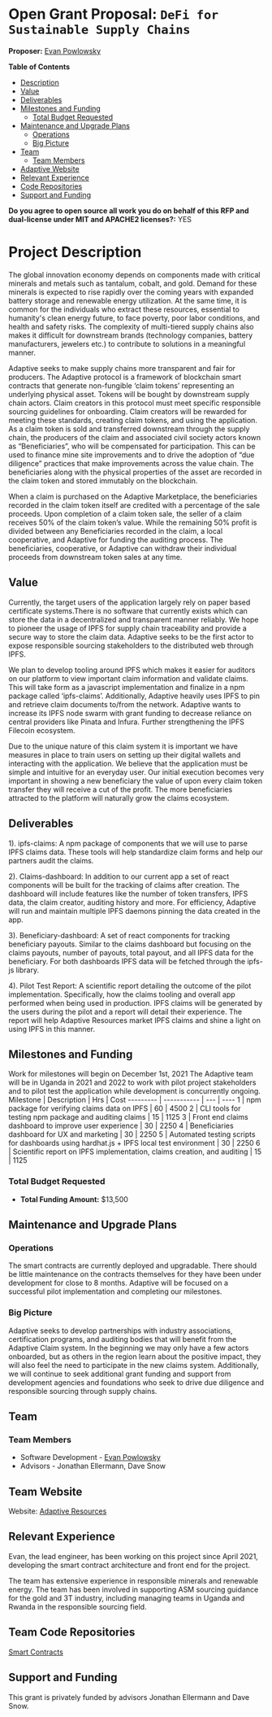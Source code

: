 # Open Grant Proposal: `DeFi for Sustainable Supply Chains`

**Proposer:** [Evan Powlowsky](https://github.com/PowVT)

**Table of Contents**

- [Description](#project-description)
- [Value](#value)
- [Deliverables](#deliverables)
- [Milestones and Funding](#milestones-and-funding)
  - [Total Budget Requested](#total-budget-requested)
- [Maintenance and Upgrade Plans](#maintenance-and-upgrade-plans)
  - [Operations](#operations)
  - [Big Picture](#big-picture)
- [Team](#team)
  - [Team Members](#team-members)
- [Adaptive Website](#team-website)
- [Relevant Experience](#relevant-experience)
- [Code Repositories](#team-code-repositories)
- [Support and Funding](#support-and-funding)

**Do you agree to open source all work you do on behalf of this RFP and dual-license under MIT and APACHE2 licenses?:** YES

# Project Description

The global innovation economy depends on components made with critical minerals and metals such as tantalum, cobalt, and gold. Demand for these minerals is expected to rise rapidly over the coming years with expanded battery storage and renewable energy utilization. At the same time, it is common for the individuals who extract these resources, essential to humanity's clean energy future, to face poverty, poor labor conditions, and health and safety risks. The complexity of multi-tiered supply chains also makes it difficult for downstream brands (technology companies, battery manufacturers, jewelers etc.) to contribute to solutions in a meaningful manner.

Adaptive seeks to make supply chains more transparent and fair for producers. The Adaptive protocol is a framework of blockchain smart contracts that generate non-fungible ‘claim tokens’ representing an underlying physical asset. Tokens will be bought by downstream supply chain actors. Claim creators in this protocol must meet specific responsible sourcing guidelines for onboarding. Claim creators will be rewarded for meeting these standards, creating claim tokens, and using the application.
As a claim token is sold and transferred downstream through the supply chain, the producers of the claim and associated civil society actors known as “Beneficiaries”, who will be compensated for participation. This can be used to finance mine site improvements and to drive the adoption of “due diligence” practices that make improvements across the value chain. The beneficiaries along with the physical properties of the asset are recorded in the claim token and stored immutably on the blockchain.

When a claim is purchased on the Adaptive Marketplace, the beneficiaries recorded in the claim token itself are credited with a percentage of the sale proceeds. Upon completion of a claim token sale, the seller of a claim receives 50% of the claim token’s value. While the remaining 50% profit is divided between any Beneficiaries recorded in the claim, a local cooperative, and Adaptive for funding the auditing process. The beneficiaries, cooperative, or Adaptive can withdraw their individual proceeds from downstream token sales at any time.

## Value

Currently, the target users of the application largely rely on paper based certificate systems.There is no software that currently exists which can store the data in a decentralized and transparent manner reliably. We hope to pioneer the usage of IPFS for supply chain traceability and provide a secure way to store the claim data. Adaptive seeks to be the first actor to expose responsible sourcing stakeholders to the distributed web through IPFS.

We plan to develop tooling around IPFS which makes it easier for auditors on our platform to view important claim information and validate claims. This will take form as a javascript implementation and finalize in a npm package called ‘ipfs-claims’.
Additionally, Adaptive heavily uses IPFS to pin and retrieve claim documents to/from the network. Adaptive wants to increase its IPFS node swarm with grant funding to decrease reliance on central providers like Pinata and Infura. Further strengthening the IPFS Filecoin ecosystem.

Due to the unique nature of this claim system it is important we have measures in place to train users on setting up their digital wallets and interacting with the application. We believe that the application must be simple and intuitive for an everyday user. Our initial execution becomes very important in showing a new beneficiary the value of upon every claim token transfer they will receive a cut of the profit. The more beneficiaries attracted to the platform will naturally grow the claims ecosystem.

## Deliverables

1). ipfs-claims: A npm package of components that we will use to parse IPFS claims data. These tools will help standardize claim forms and help our partners audit the claims.

2). Claims-dashboard: In addition to our current app a set of react components will be built for the tracking of claims after creation. The dashboard will include features like the number of token transfers, IPFS data, the claim creator, auditing history and more. For efficiency, Adaptive will run and maintain multiple IPFS daemons pinning the data created in the app.

3). Beneficiary-dashboard: A set of react components for tracking beneficiary payouts. Similar to the claims dashboard but focusing on the claims payouts, number of payouts, total payout, and all IPFS data for the beneficiary. For both dashboards IPFS data will be fetched through the ipfs-js library.

4). Pilot Test Report: A scientific report detailing the outcome of the pilot implementation. Specifically, how the claims tooling and overall app performed when being used in production. IPFS claims will be generated by the users during the pilot and a report will detail their experience. The report will help Adaptive Resources market IPFS claims and shine a light on using IPFS in this manner.

## Milestones and Funding

Work for milestones will begin on December 1st, 2021
The Adaptive team will be in Uganda in 2021 and 2022 to work with pilot project stakeholders and to pilot test the application while development is concurrently ongoing.
Milestone | Description | Hrs | Cost
--------- | ----------- | --- | ----
1 | npm package for verifying claims data on IPFS | 60 | 4500
2 | CLI tools for testing npm package and auditing claims | 15 | 1125
3 | Front end claims dashboard to improve user experience | 30 | 2250
4 | Beneficiaries dashboard for UX and marketing | 30 | 2250
5 | Automated testing scripts for dashboards using hardhat.js + IPFS local test environment | 30 | 2250
6 | Scientific report on IPFS implementation, claims creation, and auditing | 15 | 1125

### Total Budget Requested

- **Total Funding Amount:** $13,500

## Maintenance and Upgrade Plans

### Operations

The smart contracts are currently deployed and upgradable. There should be little maintenance on the contracts themselves for they have been under development for close to 8 months. Adaptive will be focused on a successful pilot implementation and completing our milestones.

### Big Picture

Adaptive seeks to develop partnerships with industry associations, certification programs, and auditing bodies that will benefit from the Adaptive Claim system. In the beginning we may only have a few actors onboarded, but as others in the region learn about the positive impact, they will also feel the need to participate in the new claims system. Additionally, we will continue to seek additional grant funding and support from development agencies and foundations who seek to drive due diligence and responsible sourcing through supply chains.

## Team

### Team Members

- Software Development - [Evan Powlowsky](https://github.com/PowVT)
- Advisors - Jonathan Ellermann, Dave Snow

## Team Website

Website: [Adaptive Resources](https://adaptiveresources.io)

## Relevant Experience

Evan, the lead engineer, has been working on this project since April 2021, developing the smart contract architecture and front end for the project.

The team has extensive experience in responsible minerals and renewable energy. The team has been involved in supporting ASM sourcing guidance for the gold and 3T industry, including managing teams in Uganda and Rwanda in the responsible sourcing field.

## Team Code Repositories

[Smart Contracts](https://github.com/PowVT/adaptive-smart-contracts)

## Support and Funding

This grant is privately funded by advisors Jonathan Ellermann and Dave Snow.
